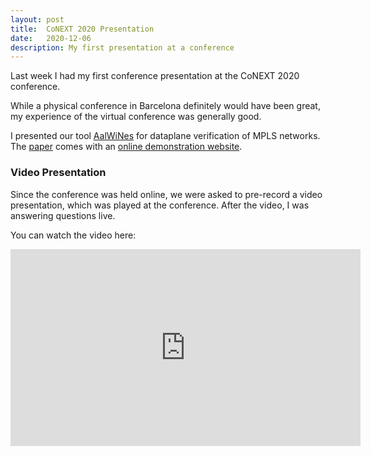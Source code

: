 ```yaml
---
layout: post
title:  CoNEXT 2020 Presentation
date:   2020-12-06
description: My first presentation at a conference
---
```

Last week I had my first conference presentation at the CoNEXT 2020 conference.

While a physical conference in Barcelona definitely would have been great, my experience of the virtual conference was generally good. 

I presented our tool [AalWiNes](https://aalwines.cs.aau.dk/) for dataplane verification of MPLS networks. 
The [paper](https://dl.acm.org/doi/abs/10.1145/3386367.3431308) comes with an [online demonstration website](https://demo.aalwines.cs.aau.dk/).

### Video Presentation
Since the conference was held online, we were asked to pre-record a video presentation, which was played at the conference. After the video, I was answering questions live. 

You can watch the video here: 
<iframe width="560" height="315" src="https://www.youtube.com/embed/nnBDa3-_g7o" frameborder="0" allow="accelerometer; autoplay; clipboard-write; encrypted-media; gyroscope; picture-in-picture" allowfullscreen></iframe>


